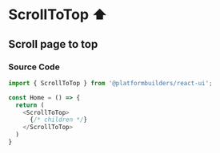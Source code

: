 
# ScrollToTop ⬆

## Scroll page to top

### Source Code

```js
import { ScrollToTop } from '@platformbuilders/react-ui';

const Home = () => {
  return (
    <ScrollToTop>
      {/* children */}
    </ScrollToTop>
  )
}
```
